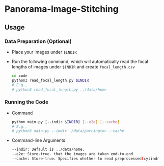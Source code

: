 # Panorama-Image-Stitching

## Usage
### Data Preparation (Optional)
  * Place your images under `$INDIR`
  * Run the following command, which will automatically read the focal lengths of images under `$INDIR` and create `focal_length.csv`

    ```bash
    cd code
    python3 read_focal_length.py $INDIR
    # E.g., 
    # python3 read_focal_length.py ../data/home
    ```
### Running the Code
* Command
    ```bash
    python main.py [--indir $INDIR] [--e2e] [--cache]
    # E.g.,
    # python3 main.py --indir ./data/parrington --cache
    ```
* Command-line Arguments
    ```bash
    --indir: Default is ../data/home.
    --e2e: Store-true. that the images are taken end-to-end.
    --cache: Store-true. Specifies whether to read preprocessed(cylindrical projected) images from cache.
    ```